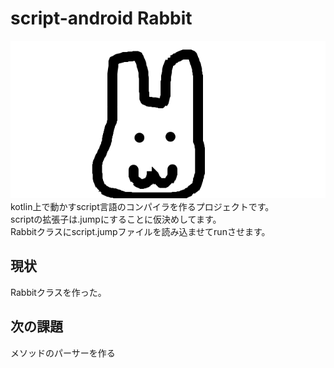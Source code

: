 # script-android Rabbit
![rabbit](./rabbit.png)  
kotlin上で動かすscript言語のコンパイラを作るプロジェクトです。  
scriptの拡張子は.jumpにすることに仮決めしてます。  
Rabbitクラスにscript.jumpファイルを読み込ませてrunさせます。  
## 現状
Rabbitクラスを作った。  
## 次の課題
メソッドのパーサーを作る
